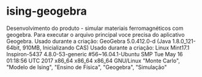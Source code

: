 # ising-geogebra
Desenvolvimento do produto - simular materiais ferromagnéticos com geogebra.
Para executar o arquivo principal voce precisa do aplicativo Geogebra.
Usado durante a criação: GeoGebra 5.0.412.0-d (Java 1.8.0_121-64bit, 910MB, Inicializando CAS)
Usado durante a criação: Linux Mint17.1 Inspiron-5437 4.8.0-53-generic #56~16.04.1-Ubuntu SMP Tue May 16 01:18:56 UTC 2017 x86_64 x86_64 x86_64 GNU/Linux
"Monte Carlo", "Modelo de Ising", "Ensino de Física", "Geogebra", "Simulação"
